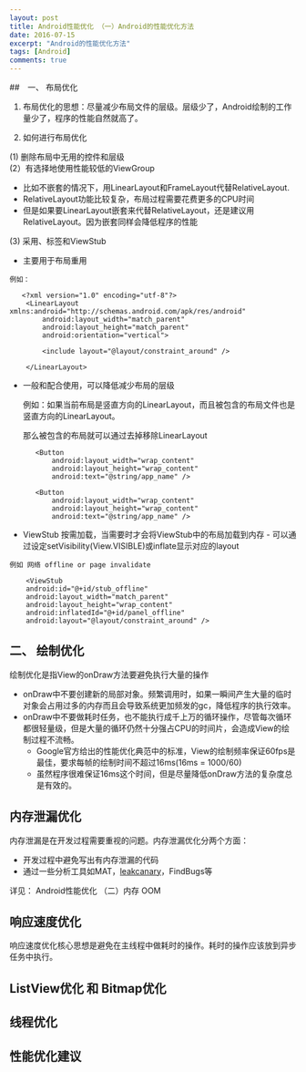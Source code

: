 ```yaml
---
layout: post
title: Android性能优化 （一）Android的性能优化方法
date: 2016-07-15
excerpt: "Android的性能优化方法"
tags: [Android]
comments: true
---
```


##　一、 布局优化

1. 布局优化的思想：尽量减少布局文件的层级。层级少了，Android绘制的工作量少了，程序的性能自然就高了。

2. 如何进行布局优化

(1) 删除布局中无用的控件和层级 <br>
(2）有选择地使用性能较低的ViewGroup
   
   - 比如不嵌套的情况下，用LinearLayout和FrameLayout代替RelativeLayout.
   - RelativeLayout功能比较复杂，布局过程需要花费更多的CPU时间
   - 但是如果要LinearLayout嵌套来代替RelativeLayout，还是建议用RelativeLayout。因为嵌套同样会降低程序的性能  

(3) 采用<include>、<merge>标签和ViewStub

   - <include>主要用于布局重用
   
    例如：
   
       <?xml version="1.0" encoding="utf-8"?>
        <LinearLayout xmlns:android="http://schemas.android.com/apk/res/android"
            android:layout_width="match_parent"
            android:layout_height="match_parent"
            android:orientation="vertical">
            
            <include layout="@layout/constraint_around" />
        
        </LinearLayout>
   
   - <merge>一般和<include>配合使用，可以降低减少布局的层级

        例如：如果当前布局是竖直方向的LinearLayout，而且被包含的布局文件也是竖直方向的LinearLayout。
        
        那么被包含的布局就可以通过<merge>去掉移除LinearLayout
        
        <merge xmlns:android="http://schemas.android.com/apk/res/android">
        
            <Button
                android:layout_width="wrap_content"
                android:layout_height="wrap_content"
                android:text="@string/app_name" />
        
            <Button
                android:layout_width="wrap_content"
                android:layout_height="wrap_content"
                android:text="@string/app_name" />
        
        </merge>
   
   - ViewStub 按需加载，当需要时才会将ViewStub中的布局加载到内存
    - 可以通过设定setVisibility(View.VISIBLE)或inflate显示对应的layout
    
    例如 网络 offline or page invalidate
    
        <ViewStub
        android:id="@+id/stub_offline"
        android:layout_width="match_parent"
        android:layout_height="wrap_content"
        android:inflatedId="@+id/panel_offline"
        android:layout="@layout/constraint_around" />
    

## 二、 绘制优化

绘制优化是指View的onDraw方法要避免执行大量的操作

- onDraw中不要创建新的局部对象。频繁调用时，如果一瞬间产生大量的临时对象会占用过多的内存而且会导致系统更加频发的gc，降低程序的执行效率。
- onDraw中不要做耗时任务，也不能执行成千上万的循环操作，尽管每次循环都很轻量级，但是大量的循环仍然十分强占CPU的时间片，会造成View的绘制过程不流畅。
    - Google官方给出的性能优化典范中的标准，View的绘制频率保证60fps是最佳，要求每帧的绘制时间不超过16ms(16ms = 1000/60)
    - 虽然程序很难保证16ms这个时间，但是尽量降低onDraw方法的复杂度总是有效的。

## 内存泄漏优化

内存泄漏是在开发过程需要重视的问题。内存泄漏优化分两个方面：

- 开发过程中避免写出有内存泄漏的代码
- 通过一些分析工具如MAT，[leakcanary](https://github.com/square/leakcanary)，FindBugs等

详见： Android性能优化 （二）内存 OOM

## 响应速度优化

响应速度优化核心思想是避免在主线程中做耗时的操作。耗时的操作应该放到异步任务中执行。


## ListView优化 和 Bitmap优化



## 线程优化

## 性能优化建议


